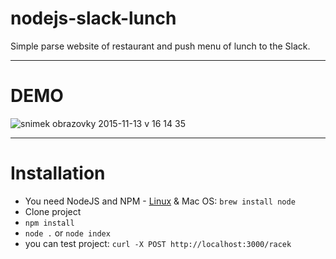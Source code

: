 # nodejs-slack-lunch

Simple parse website of restaurant and push menu of lunch to the Slack.

----
# DEMO

![snimek obrazovky 2015-11-13 v 16 14 35](https://cloud.githubusercontent.com/assets/10690361/11149340/45bd920e-8a22-11e5-8970-083859724a7a.png)

----

# Installation

* You need NodeJS and NPM - [Linux](http://wiki.jakubkrizka.cz/doku.php?id=unixlinux:linux:nodejs) & Mac OS: `brew install node`
* Clone project
* `npm install`
* `node .` or `node index`
* you can test project: `curl -X POST http://localhost:3000/racek`
